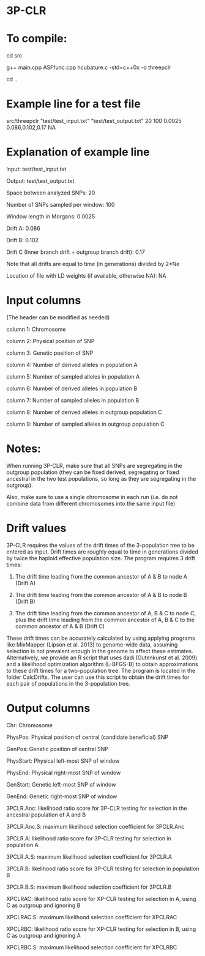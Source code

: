# 3P-CLR

# To compile:

cd src

g++ main.cpp ASFfunc.cpp hcubature.c -std=c++0x -o threepclr

cd ..

# Example line for a test file

src/threepclr "test/test_input.txt" "test/test_output.txt" 20 100 0.0025 0.086,0.102,0.17 NA

# Explanation of example line

Input: test/test_input.txt

Output: test/test_output.txt

Space between analyzed SNPs: 20

Number of SNPs sampled per window: 100

Window length in Morgans: 0.0025

Drift A: 0.086

Drift B: 0.102

Drift C (Inner branch drift + outgroup branch drift): 0.17

Note that all drifts are equal to time (in generations) divided by 2*Ne

Location of file with LD weights (if available, otherwise NA): NA


# Input columns 

(The header can be modified as needed)

column 1: Chromosome

column 2: Physical position of SNP

column 3: Genetic position of SNP

column 4: Number of derived alleles in population A

column 5: Number of sampled alleles in population A

column 6: Number of derived alleles in population B

column 7: Number of sampled alleles in population B

column 8: Number of derived alleles in outgroup population C

column 9: Number of sampled alleles in outgroup population C

# Notes: 

When running 3P-CLR, make sure that all SNPs are segregating in the outgroup population (they can be fixed derived, segregating or fixed ancestral in the two test populations, so long as they are segregating in the outgroup).

Also, make sure to use a single chromosome in each run (i.e. do not combine data from different chromosomes into the same input file)

# Drift values

3P-CLR requires the values of the drift times of the 3-population tree to be entered as input. Drift times are roughly equal to time in generations divided by twice the haploid effective population size. The program requires 3 drift times:

1) The drift time leading from the common ancestor of A & B to node A (Drift A)

2) The drift time leading from the common ancestor of A & B to node B (Drift B)

3) The drift time leading from the common ancestor of A, B & C to node C, plus the drift time leading from the common ancestor of A, B & C to the common ancestor of A & B (Drift C)

These drift times can be accurately calculated by using applying programs like MixMapper (Lipson et al. 2013) to genome-wide data, assuming selection is not prevalent enough in the genome to affect these estimates. Alternatively, we provide an R script that uses dadi (Gutenkunst et al. 2009) and a likelihood optimization algorithm (L-BFGS-B) to obtain approximations to these drift times for a two-population tree. The program is located in the folder CalcDrifts. The user can use this script to obtain the drift times for each pair of populations in the 3-population tree.

# Output columns

Chr: Chromosome

PhysPos: Physical position of central (candidate beneficial) SNP

GenPos: Genetic position of central SNP

PhysStart: Physical left-most SNP of window

PhysEnd: Physical right-most SNP of window

GenStart: Genetic left-most SNP of window

GenEnd: Genetic right-most SNP of window

3PCLR.Anc: likelihood ratio score for 3P-CLR testing for selection in the ancestral population of A and B

3PCLR.Anc.S: maximum likelihood selection coefficient for 3PCLR.Anc

3PCLR.A: likelihood ratio score for 3P-CLR testing for selection in population A

3PCLR.A.S: maximum likelihood selection coefficient for 3PCLR.A

3PCLR.B: likelihood ratio score for 3P-CLR testing for selection in population B

3PCLR.B.S: maximum likelihood selection coefficient for 3PCLR.B

XPCLRAC: likelihood ratio score for XP-CLR testing for selection in A, using C as outgroup and ignoring B

XPCLRAC.S: maximum likelihood selection coefficient for XPCLRAC

XPCLRBC: likelihood ratio score for XP-CLR testing for selection in B, using C as outgroup and ignoring A

XPCLRBC.S: maximum likelihood selection coefficient for XPCLRBC

